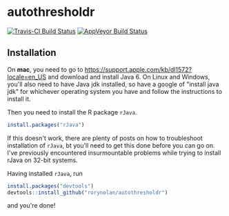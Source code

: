 autothresholdr
================

[![Travis-CI Build Status](https://travis-ci.org/rorynolan/autothresholdr.svg?branch=master)](https://travis-ci.org/rorynolan/autothresholdr) [![AppVeyor Build Status](https://ci.appveyor.com/api/projects/status/github/rorynolan/autothresholdr?branch=master&svg=true)](https://ci.appveyor.com/project/rorynolan/autothresholdr)

Installation
------------

On **mac**, you need to go to <https://support.apple.com/kb/dl1572?locale=en_US> and download and install Java 6. On Linux and Windows, you'll also need to have Java jdk installed, so have a google of "install java jdk" for whichever operating system you have and follow the instructions to install it.

Then you need to install the R package `rJava`.

``` r
install.packages("rJava")
```

If this doesn't work, there are plenty of posts on how to troubleshoot installation of `rJava`, bt you'll need to get this done before you can go on. I've previously encountered insurmountable problems while trying to install rJava on 32-bit systems.

Having installed `rJava`, run

``` r
install.packages("devtools")
devtools::install_github("rorynolan/autothresholdr")
```

and you're done!
